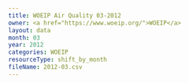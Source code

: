 ```yaml
---
title: WOEIP Air Quality 03-2012
owner: <a href="https://www.woeip.org/">WOEIP</a>
layout: data
month: 03
year: 2012
categories: WOEIP
resourceType: shift_by_month
fileName: 2012-03.csv
---
```

